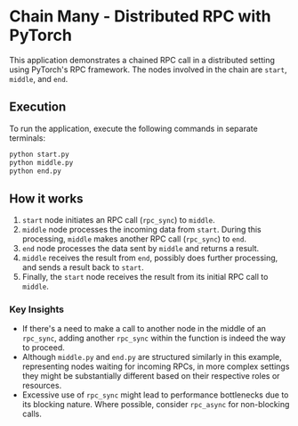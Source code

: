 # Chain Many - Distributed RPC with PyTorch

This application demonstrates a chained RPC call in a distributed setting using PyTorch's RPC framework. The nodes involved in the chain are `start`, `middle`, and `end`. 

## Execution

To run the application, execute the following commands in separate terminals:

```bash
python start.py
python middle.py
python end.py
```

## How it works

1. `start` node initiates an RPC call (`rpc_sync`) to `middle`.
2. `middle` node processes the incoming data from `start`. During this processing, `middle` makes another RPC call (`rpc_sync`) to `end`.
3. `end` node processes the data sent by `middle` and returns a result.
4. `middle` receives the result from `end`, possibly does further processing, and sends a result back to `start`.
5. Finally, the `start` node receives the result from its initial RPC call to `middle`.

### Key Insights

- If there's a need to make a call to another node in the middle of an `rpc_sync`, adding another `rpc_sync` within the function is indeed the way to proceed.
- Although `middle.py` and `end.py` are structured similarly in this example, representing nodes waiting for incoming RPCs, in more complex settings they might be substantially different based on their respective roles or resources.
- Excessive use of `rpc_sync` might lead to performance bottlenecks due to its blocking nature. Where possible, consider `rpc_async` for non-blocking calls.
